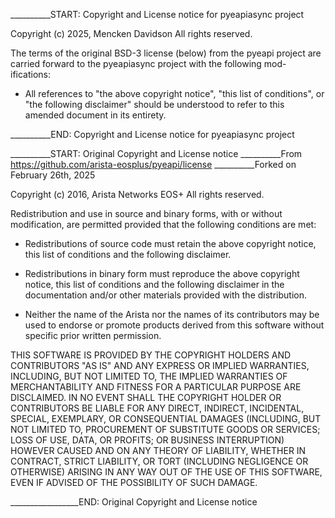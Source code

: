 __________START: Copyright and License notice for pyeapiasync project

Copyright (c) 2025, Mencken Davidson
All rights reserved.

The terms of the original BSD-3 license (below) from the pyeapi project
are carried forward to the pyeapiasync project with the following mod-
ifications:

* All references to "the above copyright notice", "this list of conditions",
  or "the following disclaimer" should be understood to refer to this 
  amended document in its entirety.

__________END: Copyright and License notice for pyeapiasync project




__________START: Original Copyright and License notice
__________From https://github.com/arista-eosplus/pyeapi/license
__________Forked on February 26th, 2025

Copyright (c) 2016, Arista Networks EOS+
All rights reserved.

Redistribution and use in source and binary forms, with or without 
modification, are permitted provided that the following conditions are met:

* Redistributions of source code must retain the above copyright notice, this
  list of conditions and the following disclaimer.

* Redistributions in binary form must reproduce the above copyright notice,
  this list of conditions and the following disclaimer in the documentation
  and/or other materials provided with the distribution.

* Neither the name of the Arista nor the names of its
  contributors may be used to endorse or promote products derived from
  this software without specific prior written permission.

THIS SOFTWARE IS PROVIDED BY THE COPYRIGHT HOLDERS AND CONTRIBUTORS "AS IS"
AND ANY EXPRESS OR IMPLIED WARRANTIES, INCLUDING, BUT NOT LIMITED TO, THE
IMPLIED WARRANTIES OF MERCHANTABILITY AND FITNESS FOR A PARTICULAR PURPOSE ARE
DISCLAIMED. IN NO EVENT SHALL THE COPYRIGHT HOLDER OR CONTRIBUTORS BE LIABLE
FOR ANY DIRECT, INDIRECT, INCIDENTAL, SPECIAL, EXEMPLARY, OR CONSEQUENTIAL
DAMAGES (INCLUDING, BUT NOT LIMITED TO, PROCUREMENT OF SUBSTITUTE GOODS OR
SERVICES; LOSS OF USE, DATA, OR PROFITS; OR BUSINESS INTERRUPTION) HOWEVER
CAUSED AND ON ANY THEORY OF LIABILITY, WHETHER IN CONTRACT, STRICT LIABILITY,
OR TORT (INCLUDING NEGLIGENCE OR OTHERWISE) ARISING IN ANY WAY OUT OF THE USE
OF THIS SOFTWARE, EVEN IF ADVISED OF THE POSSIBILITY OF SUCH DAMAGE.

_________________END: Original Copyright and License notice
